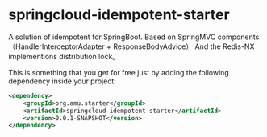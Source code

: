 # springcloud-idempotent-starter

A solution of idempotent for SpringBoot.
Based on SpringMVC components （HandlerInterceptorAdapter + ResponseBodyAdvice） And the Redis-NX implementions distribution lock。

This is something that you get for free just by adding the following dependency inside your project:

```xml
<dependency>
	<groupId>org.amu.starter</groupId>
	<artifactId>springcloud-idempotent-starter</artifactId>
	<version>0.0.1-SNAPSHOT</version>
</dependency>
```
